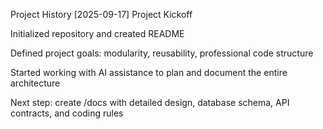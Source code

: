 Project History
[2025-09-17] Project Kickoff

Initialized repository and created README

Defined project goals: modularity, reusability, professional code structure

Started working with AI assistance to plan and document the entire architecture

Next step: create /docs with detailed design, database schema, API contracts, and coding rules
